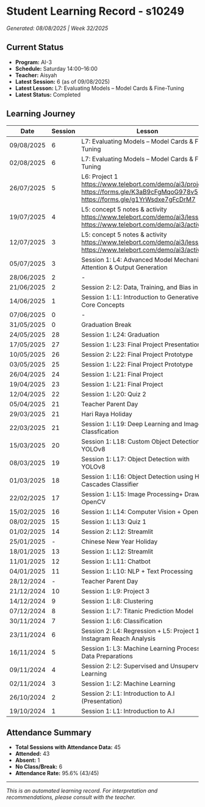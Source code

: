 # Student Learning Record - s10249
*Generated: 08/08/2025 | Week 32/2025*

## Current Status
- **Program:** AI-3
- **Schedule:** Saturday 14:00–16:00  
- **Teacher:** Aisyah
- **Latest Session:** 6 (as of 09/08/2025)
- **Latest Lesson:** L7: Evaluating Models – Model Cards & Fine-Tuning
- **Latest Status:** Completed

## Learning Journey
| Date       | Session | Lesson                                                                                                          | Attendance | Progress   |
|------------|---------|------------------------------------------------------------------------------------------------------------------|------------|------------|
| 09/08/2025 | 6       | L7: Evaluating Models – Model Cards & Fine-Tuning                                                               | Attended          | Completed  |
| 02/08/2025 | 6       | L7: Evaluating Models – Model Cards & Fine-Tuning                                                               | Attended          | Completed  |
| 26/07/2025 | 5       | L6: Project 1 https://www.telebort.com/demo/ai3/project/1 https://forms.gle/K3aB9cFgMqoG978v5 https://forms.gle/g1YrWsdxe7gFcDrM7 |Attended| Completed  |
| 19/07/2025 | 4       | L5: concept 5 notes & activity https://www.telebort.com/demo/ai3/lesson/5 https://www.telebort.com/demo/ai3/activity/5 | Attended          | Completed  |
| 12/07/2025 | 3       | L5: concept 5 notes & activity https://www.telebort.com/demo/ai3/lesson/5 https://www.telebort.com/demo/ai3/activity/5 | No Class   | In Progress |
| 05/07/2025 | 3       | Session 1: L4: Advanced Model Mechanisms: Attention & Output Generation                                         | Attended          | Completed  |
| 28/06/2025 | 2       | -                                                                                                                | Absent     | -          |
| 21/06/2025 | 2       | Session 2: L2: Data, Training, and Bias in AI                                                                   | Attended          | Completed  |
| 14/06/2025 | 1       | Session 1: L1: Introduction to Generative AI & Core Concepts                                                    | Attended          | Completed  |
| 07/06/2025 | 0       | -                                                                                                                | No Class   | -          |
| 31/05/2025 | 0       | Graduation Break                                                                                                 | Absent     | -          |
| 24/05/2025 | 28      | Session 1: L24: Graduation                                                                                       | Attended          | Graduated  |
| 17/05/2025 | 27      | Session 1: L23: Final Project Presentation                                                                       | Attended          | Completed  |
| 10/05/2025 | 26      | Session 2: L22: Final Project Prototype                                                                          | Attended          | Completed  |
| 03/05/2025 | 25      | Session 1: L22: Final Project Prototype                                                                          | Attended          | Completed  |
| 26/04/2025 | 24      | Session 1: L21: Final Project                                                                                    | Attended          | Completed  |
| 19/04/2025 | 23      | Session 1: L21: Final Project                                                                                    | Attended          | Completed  |
| 12/04/2025 | 22      | Session 1: L20: Quiz 2                                                                                           | Attended          | Completed  |
| 05/04/2025 | 21      | Teacher Parent Day                                                                                               | No Class   | -          |
| 29/03/2025 | 21      | Hari Raya Holiday                                                                                                | No Class   | -          |
| 22/03/2025 | 21      | Session 1: L19: Deep Learning and Image Classfication                                                            | Attended          | Completed  |
| 15/03/2025 | 20      | Session 1: L18: Custom Object Detection with YOLOv8                                                              | Attended          | Completed  |
| 08/03/2025 | 19      | Session 1: L17: Object Detection with YOLOv8                                                                     | Attended          | Completed  |
| 01/03/2025 | 18      | Session 1: L16: Object Detection using Haar Cascades Classifier                                                  | Attended          | Completed  |
| 22/02/2025 | 17      | Session 1: L15: Image Processing+ Draw OpenCV                                                                    | Attended          | Completed  |
| 15/02/2025 | 16      | Session 1: L14: Computer Vision + OpenCv                                                                         | Attended          | Completed  |
| 08/02/2025 | 15      | Session 1: L13: Quiz 1                                                                                           | Attended          | Completed  |
| 01/02/2025 | 14      | Session 2: L12: Streamlit                                                                                        | Attended          | Completed  |
| 25/01/2025 | -       | Chinese New Year Holiday                                                                                         | No Class   | -          |
| 18/01/2025 | 13      | Session 1: L12: Streamlit                                                                                        | Attended          | Completed  |
| 11/01/2025 | 12      | Session 1: L11: Chatbot                                                                                           | Attended          | Completed  |
| 04/01/2025 | 11      | Session 1: L10: NLP + Text Processing                                                                            | Attended          | Completed  |
| 28/12/2024 | -       | Teacher Parent Day                                                                                               | No Class   | -          |
| 21/12/2024 | 10      | Session 1: L9: Project 3                                                                                          | Attended          | Completed  |
| 14/12/2024 | 9       | Session 1: L8: Clustering                                                                                         | Attended          | Completed  |
| 07/12/2024 | 8       | Session 1: L7: Titanic Prediction Model                                                                          | Attended          | Completed  |
| 30/11/2024 | 7       | Session 1: L6: Classification                                                                                     | Attended          | Completed  |
| 23/11/2024 | 6       | Session 2: L4: Regression + L5: Project 1: Instagram Reach Analysis                                              | Attended          | Completed  |
| 16/11/2024 | 5       | Session 1: L3: Machine Learning Process + Data Preparations                                                      | Attended          | Completed  |
| 09/11/2024 | 4       | Session 2: L2: Supervised and Unsupervised Learning                                                              | Attended          | Completed  |
| 02/11/2024 | 3       | Session 1: L2: Machine Learning                                                                                   | Attended          | Completed  |
| 26/10/2024 | 2       | Session 2: L1: Introduction to A.I (Presentation)                                                                | Attended          | Completed  |
| 19/10/2024 | 1       | Session 1: L1: Introduction to A.I                                                                               | Attended          | Completed  |

## Attendance Summary
- **Total Sessions with Attendance Data:** 45
- **Attended:** 43
- **Absent:** 1
- **No Class/Break:** 6
- **Attendance Rate:** 95.6% (43/45)

---
*This is an automated learning record. For interpretation and recommendations, please consult with the teacher.*
